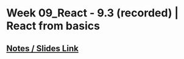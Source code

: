 # **Week 09_React - 9.3 (recorded) | React from basics**

## [Notes / Slides Link](https://petal-estimate-4e9.notion.site/React-Part-1-1177dfd1073580069172fc54e33929c0)
